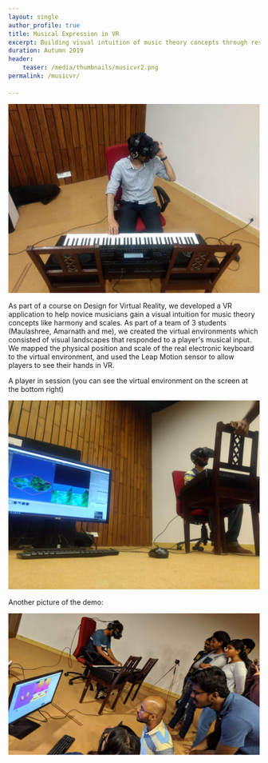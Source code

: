```yaml
---
layout: single
author_profile: true
title: Musical Expression in VR
excerpt: Building visual intuition of music theory concepts through responsive virtual landscapes
duration: Autumn 2019
header:
    teaser: /media/thumbnails/musicvr2.png
permalink: /musicvr/

---
```


![VR1](\media\VR\vr3.jpg)

As part of a course on Design for Virtual Reality, we developed a VR application to help novice musicians gain a visual intuition for music theory concepts like harmony and scales. As part of a team of 3 students (Maulashree, Amarnath and me), we created the virtual environments which consisted of visual landscapes that responded to a player's musical input. We mapped the physical position and scale of the real electronic keyboard to the virtual environment, and used the Leap Motion sensor to allow players to see their hands in VR.

A player in session (you can see the virtual environment on the screen at the bottom right)

![VR1](\media\VR\vr2.jpg)

Another picture of the demo:

![VR1](\media\VR\vr1.jpg)